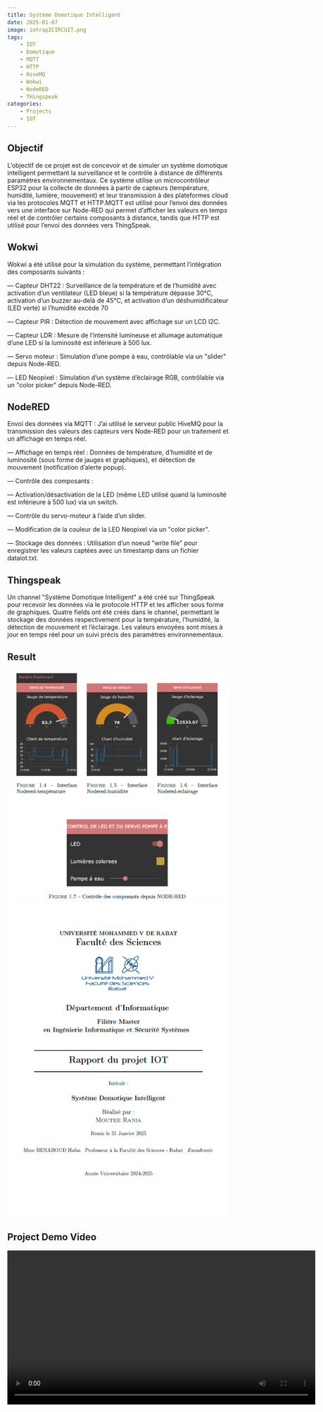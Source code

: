 ```yaml
---
title: Système Domotique Intelligent
date: 2025-01-07
image: iotrap2CIRCUIT.png
tags: 
    - IOT
    - Domotique
    - MQTT
    - HTTP
    - HiveMQ
    - Wokwi
    - NodeRED
    - THingspeak
categories:
    - Projects
    - IOT
---
```

## Objectif
L’objectif de ce projet est de concevoir et de simuler un système domotique intelligent permettant la surveillance et le contrôle à distance de différents paramètres environnementaux. Ce système utilise un microcontrôleur ESP32 pour la collecte de données à partir de capteurs (température, humidité, lumière, mouvement) et leur transmission à des plateformes cloud via les protocoles MQTT et HTTP.MQTT est utilisé pour l’envoi des données vers une interface sur Node-RED qui permet d’afficher les valeurs en temps réel et de contrôler certains composants à distance, tandis que HTTP est utilisé pour l’envoi des données vers ThingSpeak.

## Wokwi
Wokwi a été utilisé pour la simulation du système, permettant l’intégration des composants suivants :

— Capteur DHT22 : Surveillance de la température et de l’humidité avec activation d’un ventilateur (LED bleue) si la température dépasse 30°C, activation d’un buzzer au-delà de 45°C, et activation d’un déshumidificateur (LED verte) si l’humidité excède 70

— Capteur PIR : Détection de mouvement avec affichage sur un LCD I2C.

— Capteur LDR : Mesure de l’intensité lumineuse et allumage automatique d’une LED si la luminosité est inférieure à 500 lux.

— Servo moteur : Simulation d’une pompe à eau, contrôlable via un "slider" depuis Node-RED.

— LED Neopixel : Simulation d’un système d’éclairage RGB, contrôlable via un "color picker" depuis Node-RED.

## NodeRED
Envoi des données via MQTT : J’ai utilisé le serveur public HiveMQ pour la transmission des valeurs des capteurs vers Node-RED pour un traitement et un affichage en temps réel.

— Affichage en temps réel : Données de température, d’humidité et de luminosité (sous forme de jauges et graphiques), et détection de mouvement (notification d’alerte popup).

— Contrôle des composants :

— Activation/désactivation de la LED (même LED utilisé quand la luminosité est inférieure à 500 lux) via un switch.

— Contrôle du servo-moteur à l’aide d’un slider.

— Modification de la couleur de la LED Neopixel via un "color picker".

— Stockage des données : Utilisation d’un noeud "write file" pour enregistrer les valeurs captées avec un timestamp dans un fichier dataiot.txt.

## Thingspeak
Un channel "Système Domotique Intelligent" a été créé sur ThingSpeak pour recevoir les données via le protocole HTTP et les afficher sous forme de graphiques. 
Quatre fields ont été créés dans le channel, permettant le stockage des données respectivement pour la température, l’humidité, la détection de mouvement et l’éclairage.
Les valeurs envoyées sont mises à jour en temps réel pour un suivi précis des paramètres environnementaux.
## Result

![Image 1](resiot.png) ![Image 2](resiot1.png)

## Project Demo Video

<video controls width="700">
  <source src="/markdown-syntax/video.mp4" type="video/mp4">
  Your browser does not support the video tag.
</video>
